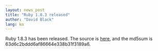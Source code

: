 ```yaml
---
layout: news_post
title: "Ruby 1.8.3 released"
author: "David Black"
lang: ko
---
```


Ruby 1.8.3 has been released. The source is [here][1], and the md5sum is
63d6c2bddd6af86664e338b31f3189a6.



[1]: ftp://ftp.ruby-lang.org/pub/ruby/ruby-1.8.3.tar.gz 
